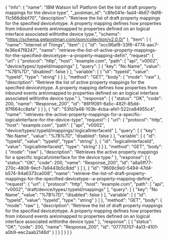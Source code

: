 {
  "info": {
    "name": "IBM Watson IoT Platform Get the list of draft property mappings for the device type",
    "_postman_id": "c8fe041e-1ad4-4b67-9df8-11c566dbbf70",
    "description": "Retrieve the list of draft property mappings for the specified device\ntype.  A property mapping defines how properties from inbound events are\nmapped to properties defined on an logical interface associated with\nthe device type.",
    "schema": "https://schema.getpostman.com/json/collection/v2.0.0/"
  },
  "item": [
    {
      "name": "Internet of Things",
      "item": [
        {
          "id": "ecc96af8-33f6-4774-aac7-fe36e47f8247",
          "name": "retrieve-the-list-of-active-property-mappings-for-the-specified-devicetype--a-property-mapping-defin",
          "request": {
            "url": {
              "protocol": "http",
              "host": "example.com",
              "path": [
                "api",
                "v0002",
                "device/types/:typeId/mappings"
              ],
              "query": [
                {
                  "key": "No Name",
                  "value": "%7B%7D",
                  "disabled": false
                }
              ],
              "variable": [
                {
                  "id": "typeId",
                  "value": "typeId",
                  "type": "string"
                }
              ]
            },
            "method": "GET",
            "body": {
              "mode": "raw"
            },
            "description": "Retrieve the list of active property mappings for the specified device\ntype.  A property mapping defines how properties from inbound events are\nmapped to properties defined on an logical interface associated with\nthe device type."
          },
          "response": [
            {
              "status": "OK",
              "code": 200,
              "name": "Response_200",
              "id": "86f1f091-8a5c-482f-85dd-97f664cc8afa"
            }
          ]
        },
        {
          "id": "53fd7a48-103b-4cba-afe1-522ce84955c4",
          "name": "retrieves-the-active-property-mappings-for-a-specific-logicalinterface-for-the-device-type",
          "request": {
            "url": {
              "protocol": "http",
              "host": "example.com",
              "path": [
                "api",
                "v0002",
                "device/types/:typeId/mappings/:logicalInterfaceId"
              ],
              "query": [
                {
                  "key": "No Name",
                  "value": "%7B%7D",
                  "disabled": false
                }
              ],
              "variable": [
                {
                  "id": "typeId",
                  "value": "typeId",
                  "type": "string"
                },
                {
                  "id": "logicalInterfaceId",
                  "value": "logicalInterfaceId",
                  "type": "string"
                }
              ]
            },
            "method": "GET",
            "body": {
              "mode": "raw"
            },
            "description": "Retrieves the active property mappings for a specific logical\ninterface for the device type."
          },
          "response": [
            {
              "status": "OK",
              "code": 200,
              "name": "Response_200",
              "id": "a8a5ff77-270c-4808-9ecf-7a9443b5c8dd"
            }
          ]
        },
        {
          "id": "9609c9e0-5494-47d4-b574-94a6373ca008",
          "name": "retrieve-the-list-of-draft-property-mappings-for-the-specified-devicetype--a-property-mapping-define",
          "request": {
            "url": {
              "protocol": "http",
              "host": "example.com",
              "path": [
                "api",
                "v0002",
                "draft/device/types/:typeId/mappings"
              ],
              "query": [
                {
                  "key": "No Name",
                  "value": "%7B%7D",
                  "disabled": false
                }
              ],
              "variable": [
                {
                  "id": "typeId",
                  "value": "typeId",
                  "type": "string"
                }
              ]
            },
            "method": "GET",
            "body": {
              "mode": "raw"
            },
            "description": "Retrieve the list of draft property mappings for the specified device\ntype.  A property mapping defines how properties from inbound events are\nmapped to properties defined on an logical interface associated with\nthe device type."
          },
          "response": [
            {
              "status": "OK",
              "code": 200,
              "name": "Response_200",
              "id": "07770707-4a13-4101-a0b9-eec2aab2148d"
            }
          ]
        }
      ]
    }
  ]
}